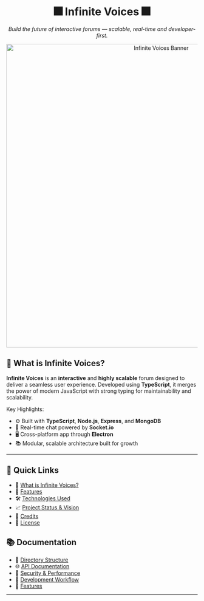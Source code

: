 <h1 align="center">🎆 Infinite Voices 🎆</h1>

<p align="center">
  <em>Build the future of interactive forums — scalable, real-time and developer-first.</em>
</p>

<p align="center">
  <img src="https://github.com/user-attachments/assets/46fac813-f031-4270-beb1-86cb507e4ead" alt="Infinite Voices Banner" width="800">
</p>

## 🎉 What is **Infinite Voices**?

**Infinite Voices** is an **interactive** and **highly scalable** forum designed to deliver a seamless user experience. Developed using **TypeScript**, it merges the power of modern JavaScript with strong typing for maintainability and scalability.

Key Highlights:
- ⚙️ Built with **TypeScript**, **Node.js**, **Express**, and **MongoDB**
- 💬 Real-time chat powered by **Socket.io**
- 🖥️ Cross-platform app through **Electron**
- 📚 Modular, scalable architecture built for growth

---

## 📌 Quick Links

- 🔎 [What is Infinite Voices?](#-what-is-infinite-voices)
- 🚀 [Features](docs/features.md)
- 🛠️ [Technologies Used](docs/skills--technologies-used.md)
- 📈 [Project Status & Vision](docs/current-status.md)
- 📃 [Credits](docs/credits.md)
- 📜 [License](docs/license.md)

## 📚 Documentation

- 📂 [Directory Structure](docs/DIRECTORY.md)
- 🌐 [API Documentation](docs/API.md)
- 🔐 [Security & Performance](docs/SECURITY.md)
- 🔄 [Development Workflow](docs/WORKFLOW.md)
- 🚀 [Features](docs/FEATURES.md)


---
